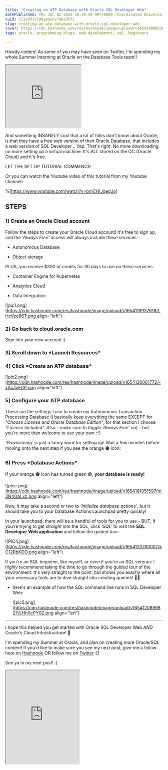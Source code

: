 ```yaml
---
title: "Creating an ATP Database with Oracle SQL Developer Web"
datePublished: Thu Jun 02 2022 18:39:50 GMT+0000 (Coordinated Universal Time)
cuid: cl3xd3tvl00ypuxnv79ba35fi
slug: creating-an-atp-database-with-oracle-sql-developer-web
cover: https://cdn.hashnode.com/res/hashnode/image/upload/v1654190903361/EJfD34Yxl.gif
tags: oracle, programming-blogs, web-development, sql, beginners

---
```


Howdy coders! As some of you may have seen on Twitter, I'm spending my whole Summer interning at Oracle on the Database Tools team!!

<iframe src="https://giphy.com/embed/H85LpFTwMZPoc" width="240" height="202" class="giphy-embed"></iframe>

And something INSANELY cool that a lot of folks don't know about Oracle, is that they have a free web version of their Oracle Database, that includes a web version of SQL Developer... Yep. That's right. No more downloading, no more setting up a virtual machine. It's ALL stored on the OC (Oracle Cloud) and it's free.

LET THE SET UP TUTORIAL COMMENCE!

*Or* you can watch the Youtube video of this tutorial from my Youtube channel:

%[https://www.youtube.com/watch?v=bmCHIJqegJo] 

## STEPS

### 1) Create an Oracle Cloud account

Follow the steps to create your Oracle Cloud account! It's free to sign up, and the *'Always Free'* access will always include these services:

* Autonomous Database
    
* Object storage
    

PLUS, you receive $300 of credits for 30 days to use on these services:

* Container Engine for Kubernetes
    
* Analytics Cloud
    
* Data Integration
    

![pic1.png](https://cdn.hashnode.com/res/hashnode/image/upload/v1654119937618/LHcVce86T.png align="left")

### 2) Go back to cloud.oracle.com

Sign into your new account :)

### 3) Scroll down to \*Launch Resources\*

### 4) Click \*Create an ATP database\*

![pic2.png](https://cdn.hashnode.com/res/hashnode/image/upload/v1654120061772/-xAcJvFGP.png align="left")

### 5) Configure your ATP database

These are the settings I use to create my Autonomous Transaction Processing Database (I basically keep everything the same EXCEPT for *"Choose License and Oracle Database Edition"*, for that section I choose *"License Included". Also - make sure to toggle 'Always Free' on*) - but you're more than welcome to use your own :^)

*'Provisioning'* is just a fancy word for setting up! Wait a few minutes before moving onto the next step if you see the orange 🟠 icon:

### 6) Press \*Database Actions\*

If your orange 🟠 icon has turned green 🟢, **your database is ready!**

![picc.png](https://cdn.hashnode.com/res/hashnode/image/upload/v1654181851597/m3N4ObLxz.png align="left")

Now, it may take a second or two to *'initialize database actions'*, but it should take you to your Database Actions Launchpad pretty quickly!

In your launchpad, there will be a handful of tools for you to use - BUT, if you're trying to get *straight into* the SQL, click *'SQL'* to visit the **SQL Developer Web application** and follow the guided tour:

![PIC4.png](https://cdn.hashnode.com/res/hashnode/image/upload/v1654120760007/kC12RbKDO.png align="left")

If you're an SQL beginner, like myself, or *even* if you're an SQL veteran: I *highly* recommend taking the time to go through the guided tour of the environment. It's very straight to the point, but shows you exactly where all your necessary tools are to dive straight into creating queries! ✍🏽

* here's an example of how the SQL command line runs in SQL Developer Web:
    
    ![pic5.png](https://cdn.hashnode.com/res/hashnode/image/upload/v1654120899827/LHh0cPY0Z.png align="left")
    

---

I hope this helped you get started with Oracle SQL Developer Web *AND* Oracle's Cloud Infrastructure! 🧡

I'm spending my Summer at Oracle, and plan on creating more Oracle/SQL content! If you'd like to make sure you see my next post, give me a follow here on [Hashnode](https://hashnode.com/@laylacodes) OR follow me on [Twitter](https://twitter.com/pilatesdev) :D

See ya in my next post! :)

<iframe src="https://giphy.com/embed/m9eG1qVjvN56H0MXt8" width="235" height="300" class="giphy-embed"></iframe>